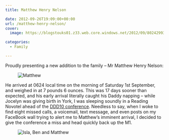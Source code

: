 ```yaml
---
title: Matthew Henry Nelson

date: 2012-09-26T19:09:00+00:00
url: /matthew-henry-nelson/
cover: 
  image: https://blogstouks01.z33.web.core.windows.net/2012/09/8024299362_317f27a60d_o-1.jpg

categories:
  - Family

---
```

Proudly presenting a new addition to the family – Mr Matthew Henry Nelson:

<div class="wp-block-image">
  <figure class="aligncenter"><img decoding="async" src="https://blogstouks01.z33.web.core.windows.net/2023/08/8024299362_317f27a60d_o.jpg" alt="Matthew" /></figure>
</div>

He arrived at 0624 local time on the morning of Saturday 1st September, and weighed in at 7 pounds 6 ounces. This was 17 days sooner than expected, and his early arrival literally caught his Daddy napping – while Jocelyn was giving birth in York, I was sleeping soundly in a Reading Novotel ahead of the [DDD10 conference][1]. Needless to say, when I woke to find eight missed calls, a voicemail, text message, and even posts on my FaceBook wall trying to alert me to Matthew’s imminent arrival, I decided to give the conference a miss and head quickly back up the M1.

<div class="wp-block-image">
  <figure class="aligncenter"><img decoding="async" src="https://blogstouks01.z33.web.core.windows.net/2023/08/8024253149_a6e8f8da6d_o.jpg" alt="Isla, Ben and Matthew" /></figure>
</div>

 [1]: http://developerdeveloperdeveloper.com/ddd10/